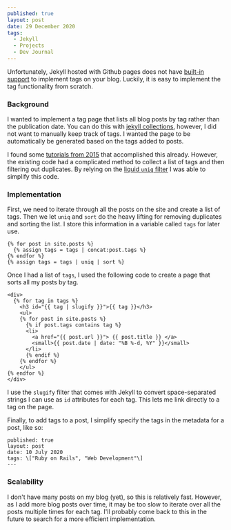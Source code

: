 ```yaml
---
published: true
layout: post
date: 29 December 2020
tags:
  - Jekyll
  - Projects
  - Dev Journal
---
```

Unfortunately, Jekyll hosted with Github pages does not have [built-in support](https://pages.github.com/versions/) to implement tags on your blog. Luckily, it is easy to implement the tag functionality from scratch. 

### Background 

I wanted to implement a tag page that lists all blog posts by tag rather than the publication date. You can do this with [jekyll collections](http://www.minddust.com/post/alternative-tags-and-categories-on-github-pages/), however, I did not want to manually keep track of tags. I wanted the page to be automatically be generated based on the tags added to posts.  

I found some [tutorials from 2015](https://codinfox.github.io/dev/2015/03/06/use-tags-and-categories-in-your-jekyll-based-github-pages/) that accomplished this already.  However, the existing code had a complicated method to collect a list of tags and then filtering out duplicates. By relying on the [liquid `uniq` filter](https://shopify.github.io/liquid/filters/uniq/) I was able to simplify this code.

### Implementation
First, we need to iterate through all the posts on the site and create a list of tags. Then we let `uniq` and `sort` do the heavy lifting for removing duplicates and sorting the list.  I store this information in a variable called `tags` for later use. 

```
{% for post in site.posts %}
  {% assign tags = tags | concat:post.tags %}
{% endfor %}
{% assign tags = tags | uniq | sort %}
```

Once I had a list of `tags`, I used the following code to create a page that sorts all my posts by tag. 

```
<div>
  {% for tag in tags %}
	<h3 id="{{ tag | slugify }}">{{ tag }}</h3>
	<ul>
    {% for post in site.posts %}
      {% if post.tags contains tag %}
      <li>
        <a href="{{ post.url }}"> {{ post.title }} </a>
        <small>{{ post.date | date: "%B %-d, %Y" }}</small>
      </li>
      {% endif %}
    {% endfor %}
	</ul>
{% endfor %}
</div>
```

I use the `slugify`  filter that comes with Jekyll to convert space-separated strings I can use as `id` attributes for each tag. This lets me link directly to a tag on the page. 

Finally, to add tags to a post, I simplify specify the tags in the metadata for a post, like so:

```
published: true
layout: post
date: 10 July 2020
tags: \["Ruby on Rails", "Web Development"\]
---
```

### Scalability 
I don't have many posts on my blog (yet), so this is relatively fast. However, as I add more blog posts over time, it may be too slow to iterate over all the posts multiple times for each tag. I'll probably come back to this in the future to search for a more efficient implementation. 
